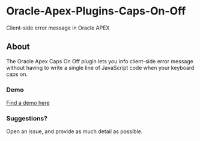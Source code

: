 # Oracle-Apex-Plugins-Caps-On-Off

Client-side error message in Oracle APEX

## About

The Oracle Apex Caps On Off plugin lets you info client-side error message without having to write a single line of JavaScript code when your keyboard caps on.

### Demo
[Find a demo here](https://apex.oracle.com/pls/apex/f?p=12029:18)

### Suggestions?
Open an issue, and provide as much detail as possible.
